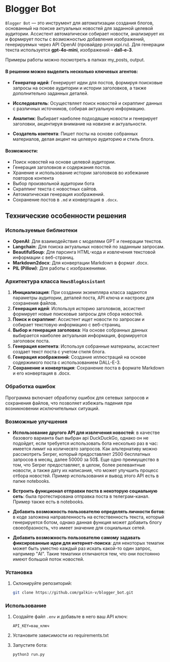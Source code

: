 # Blogger Bot

`Blogger Bot` — это инструмент для автоматизации создания блогов, основанный на поиске актуальных новостей для заданной целевой аудитории. Ассистент автоматически собирает новости, анализирует их и формирует посты с возможностью добавления изображений, генерируемых через API OpenAI (провайдер proxyapi.ru). Для генерации текста используется __gpt-4o-mini__, изображений – __dall-e-3__.

Примеры работы можно посмотреть в папках my_posts, output.

#### В решении можно выделить несколько ключевых агентов:

- **Генератор идей**: Генерирует идеи для постов, формируя поисковые запросы на основе аудитории и истории заголовков, а также дополнительно заданных деталей.

- **Исследователь**: Осуществляет поиск новостей и скраппинг данных с различных источников, собирая актуальную информацию.

- **Аналитик**: Выбирает наиболее подходящие новости и генерирует заголовки, акцентируя внимание на новизне и актуальности.

- **Создатель контента**: Пишет посты на основе собранных материалов, делая акцент на целевую аудиторию и стиль блога.

#### Возможности:
- Поиск новостей на основе целевой аудитории.
- Генерация заголовков и содержания постов.
- Хранение и использование истории заголовков во избежание повторов контента
- Выбор произвольной аудитории бота
- Скраппинг текста с новостных сайтов.
- Автоматическая генерация изображений.
- Сохранение постов в `.md` и конвертация в `.docx`.

## Технические особенности решения

### Используемые библиотеки
- **OpenAI**: Для взаимодействия с моделями GPT и генерации текстов.
- **Langchain**: Для поиска актуальных новостей по заданным запросам.
- **BeautifulSoup**: Для парсинга HTML-кода и извлечения текстовой информации с веб-страниц.
- **Markdown2docx**: Для конвертации Markdown в формат .docx.
- **PIL (Pillow)**: Для работы с изображениями.

### Архитектура класса `NewsBlogAssistant`
1. **Инициализация**: При создании экземпляра класса задаются параметры аудитории, деталей поста, API ключа и настроек для сохранения файлов.
2. **Генерация идей**: Используя историю заголовков, ассистент формирует новые поисковые запросы для сбора новостей.
3. **Поиск и скраппинг**: Ассистент ищет новости по запросам и собирает текстовую информацию с веб-страниц.
4. **Выбор и генерация заголовка**: На основе собранных данных выбирается наиболее актуальная информация, формируется заголовок поста.
5. **Генерация контента**: Используя собранные материалы, ассистент создает текст поста с учетом стиля блога.
6. **Генерация изображений**: Создание иллюстраций на основе содержимого поста с использованием DALL-E-3.
7. **Сохранение и конвертация**: Сохранение поста в формате Markdown и его конвертация в .docx.

### Обработка ошибок
Программа включает обработку ошибок для сетевых запросов и сохранения файлов, что позволяет избежать падения при возникновении исключительных ситуаций.

### Возможные улучшения
- **Использование другого API для извлечения новостей**: в качестве базового варианта был выбран api DuckDuckGo, однако он не подойдет, если требуется использовать бота несколько раз в час: имеется лимит на количесвто запросов. Как альтернативу можно рассмотреть Serper, который предоставляет 2500 бесплатных запросов в месяц, далее 50000 за 50$. Еще одно преимущество в том, что Serper предоставляет, в целом, более релевантные новости, а также дату их написания, что может улучшить процесс отбора новостей. Пример использования и вывод этого API есть в папке notebooks.

- **Встроить функционал отправки поста в некоторую социальную сеть**: была протестирована отправка поста в телеграм-канал. Пример также есть в notebooks.

- **Добавить возможность пользователю определять личности ботов**: в коде заложена направленность на естественность текста, который генерируется ботом, однако данная функция может добавить блогу своеобразность, что имеет значение для социальных сетей.

- **Добавить возможность пользователю самому задавать фиксированные идеи для интернет-поиска**: для некоторых тематик может быть уместно каждый раз искать какой-то один запрос, например "AI". Такие тематики отличаются тем, что они постоянно имеют большой поток новостей.

### Установка
1. Склонируйте репозиторий:

   ```bash
   git clone https://github.com/galkin-v/blogger_bot.git
### Использование
1. Создайте файл `.env` и добавьте в него ваш API ключ:

   ```env
   API_KEY=ваш_ключ
2. Установите зависимости из requirements.txt
3. Запустите бота:

   ```python3
   python3 run.py
